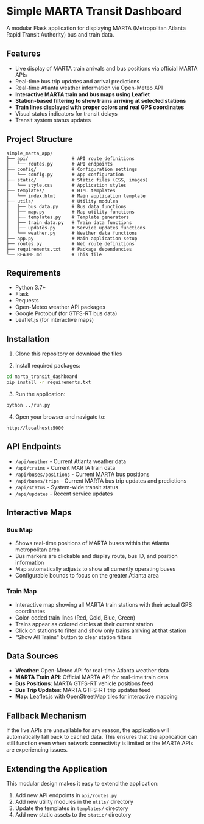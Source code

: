 # Simple MARTA Transit Dashboard

A modular Flask application for displaying MARTA (Metropolitan Atlanta Rapid Transit Authority) bus and train data.

## Features

- Live display of MARTA train arrivals and bus positions via official MARTA APIs
- Real-time bus trip updates and arrival predictions
- Real-time Atlanta weather information via Open-Meteo API
- **Interactive MARTA train and bus maps using Leaflet**
- **Station-based filtering to show trains arriving at selected stations**
- **Train lines displayed with proper colors and real GPS coordinates**
- Visual status indicators for transit delays
- Transit system status updates

## Project Structure

```
simple_marta_app/
├── api/                # API route definitions
│   └── routes.py       # API endpoints
├── config/             # Configuration settings
│   └── config.py       # App configuration
├── static/             # Static files (CSS, images)
│   └── style.css       # Application styles
├── templates/          # HTML templates
│   └── index.html      # Main application template
├── utils/              # Utility modules
│   ├── bus_data.py     # Bus data functions
│   ├── map.py          # Map utility functions
│   ├── templates.py    # Template generators
│   ├── train_data.py   # Train data functions
│   ├── updates.py      # Service updates functions
│   └── weather.py      # Weather data functions
├── app.py              # Main application setup
├── routes.py           # Web route definitions
├── requirements.txt    # Package dependencies
└── README.md           # This file
```

## Requirements

- Python 3.7+
- Flask
- Requests
- Open-Meteo weather API packages
- Google Protobuf (for GTFS-RT bus data)
- Leaflet.js (for interactive maps)

## Installation

1. Clone this repository or download the files

2. Install required packages:
```bash
cd marta_transit_dashboard
pip install -r requirements.txt
```

3. Run the application:
```bash
python ../run.py
```

4. Open your browser and navigate to:
```
http://localhost:5000
```

## API Endpoints

- `/api/weather` - Current Atlanta weather data
- `/api/trains` - Current MARTA train data
- `/api/buses/positions` - Current MARTA bus positions
- `/api/buses/trips` - Current MARTA bus trip updates and predictions
- `/api/status` - System-wide transit status
- `/api/updates` - Recent service updates

## Interactive Maps

### Bus Map
- Shows real-time positions of MARTA buses within the Atlanta metropolitan area
- Bus markers are clickable and display route, bus ID, and position information
- Map automatically adjusts to show all currently operating buses
- Configurable bounds to focus on the greater Atlanta area

### Train Map
- Interactive map showing all MARTA train stations with their actual GPS coordinates
- Color-coded train lines (Red, Gold, Blue, Green)
- Trains appear as colored circles at their current station
- Click on stations to filter and show only trains arriving at that station
- "Show All Trains" button to clear station filters

## Data Sources

- **Weather**: Open-Meteo API for real-time Atlanta weather data
- **MARTA Train API**: Official MARTA API for real-time train data
- **Bus Positions**: MARTA GTFS-RT vehicle positions feed
- **Bus Trip Updates**: MARTA GTFS-RT trip updates feed
- **Map**: Leaflet.js with OpenStreetMap tiles for interactive mapping

## Fallback Mechanism

If the live APIs are unavailable for any reason, the application will automatically fall back to cached data. This ensures that the application can still function even when network connectivity is limited or the MARTA APIs are experiencing issues.

## Extending the Application

This modular design makes it easy to extend the application:

1. Add new API endpoints in `api/routes.py`
2. Add new utility modules in the `utils/` directory
3. Update the templates in `templates/` directory
4. Add new static assets to the `static/` directory 